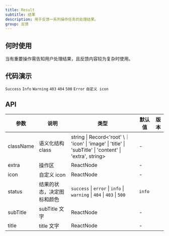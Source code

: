 ```yaml
---
title: Result
subtitle: 结果
description: 用于反馈一系列操作任务的处理结果。
group: 反馈
---
```


## 何时使用

当有重要操作需告知用户处理结果，且反馈内容较为复杂时使用。

## 代码演示

<!-- prettier-ignore -->
<code src="./demo/success.tsx">Success</code>
<code src="./demo/info.tsx">Info</code>
<code src="./demo/warning.tsx">Warning</code>
<code src="./demo/403.tsx">403</code>
<code src="./demo/404.tsx">404</code>
<code src="./demo/500.tsx">500</code>
<code src="./demo/error.tsx">Error</code>
<code src="./demo/customIcon.tsx">自定义 icon</code>

## API

| 参数 | 说明 | 类型 | 默认值 | 版本 |
| --- | --- | --- | --- | --- |
| className | 语义化结构 class | string \| Record&lt;'root' \\｜ 'icon' \| 'image' \| 'title' \| 'subTitle' \| 'content' \| 'extra', string> | - |  |
| extra | 操作区 | ReactNode | - |  |
| icon | 自定义 icon | ReactNode | - |  |
| status | 结果的状态，决定图标和颜色 | `success` \| `error` \| `info` \| `warning` \| `404` \| `403` \| `500` | `info` |  |
| subTitle | subTitle 文字 | ReactNode | - |  |
| title | title 文字 | ReactNode | - |  |
